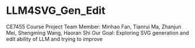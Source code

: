 # LLM4SVG_Gen_Edit
CE7455 Course Project
Team Member: Minhao Fan, Tianrui Ma, Zhanjun Mei, Shengming Wang, Haoran Shi
Our Goal: Exploring SVG generation and edit ability of LLM and trying to improve
